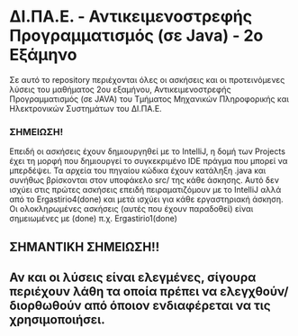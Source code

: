 # ΔΙ.ΠΑ.Ε. - Αντικειμενοστρεφής Προγραμματισμός (σε Java) - 2ο Εξάμηνο

Σε αυτό το repository περιέχονται όλες οι ασκήσεις και οι προτεινόμενες λύσεις του μαθήματος 2ου εξαμήνου, Αντικειμενοστρεφής Προγραμματισμός (σε JAVA) του Τμήματος Μηχανικών Πληροφορικής και Ηλεκτρονικών Συστημάτων του ΔΙ.ΠΑ.Ε.

### ΣΗΜΕΙΩΣΗ!
Επειδή οι ασκήσεις έχουν δημιουργηθεί με το IntelliJ, η δομή των Projects έχει τη μορφή που δημιουργεί το συγκεκριμένο IDE πράγμα που μπορεί να μπερδέψει. Τα αρχεία του πηγαίου κώδικα έχουν κατάληξη .java και συνήθως βρίσκονται στον υποφάκελο src/ της κάθε άσκησης. Αυτό δεν ισχύει στις πρώτες ασκήσεις επειδή πειραματιζόμουν με το IntelliJ αλλά από το Ergastirio4(done) και μετά ισχύει για κάθε εργαστηριακή άσκηση.
Οι ολοκληρωμένες ασκήσεις (αυτές που έχουν παραδοθεί) είναι σημειωμένες με (done) π.χ. Ergastirio1(done)

## ΣΗΜΑΝΤΙΚΗ ΣΗΜΕΙΩΣΗ!!
## Αν και οι λύσεις είναι ελεγμένες, σίγουρα περιέχουν λάθη τα οποία πρέπει να ελεγχθούν/διορθωθούν από όποιον ενδιαφέρεται να τις χρησιμοποιήσει.
